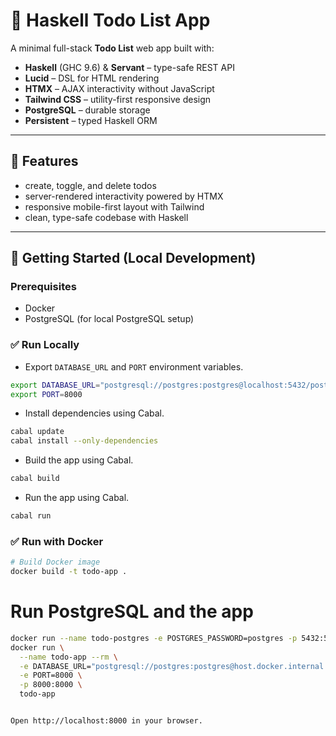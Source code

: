 # 📝 Haskell Todo List App

A minimal full-stack **Todo List** web app built with:

- **Haskell** (GHC 9.6) & **Servant** – type-safe REST API  
- **Lucid** – DSL for HTML rendering  
- **HTMX** – AJAX interactivity without JavaScript  
- **Tailwind CSS** – utility-first responsive design  
- **PostgreSQL** – durable storage  
- **Persistent** – typed Haskell ORM  

---

## 🚀 Features

- create, toggle, and delete todos  
- server-rendered interactivity powered by HTMX  
- responsive mobile-first layout with Tailwind  
- clean, type-safe codebase with Haskell  

---

## 🏁 Getting Started (Local Development)

### Prerequisites

- Docker  
- PostgreSQL (for local PostgreSQL setup)  


### ✅ Run Locally
 - Export `DATABASE_URL` and `PORT` environment variables.
```bash
export DATABASE_URL="postgresql://postgres:postgres@localhost:5432/postgres"
export PORT=8000
```
 - Install dependencies using Cabal.

```bash
cabal update
cabal install --only-dependencies
```
- Build the app using Cabal.

```bash
cabal build
```
 - Run the app using Cabal.
    
```bash
cabal run
```

### ✅ Run with Docker

```bash
# Build Docker image
docker build -t todo-app .
```

# Run PostgreSQL and the app
```bash
docker run --name todo-postgres -e POSTGRES_PASSWORD=postgres -p 5432:5432 -d postgres:15
docker run \
  --name todo-app --rm \
  -e DATABASE_URL="postgresql://postgres:postgres@host.docker.internal:5432/postgres" \
  -e PORT=8000 \
  -p 8000:8000 \
  todo-app


Open http://localhost:8000 in your browser.